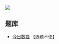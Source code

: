 ![](https://cn.sudoku.today/pic/02/even40/38088_105616.png)

## 题库
- [今日数独](https://cn.sudoku.today/g-even-sudoku/) 【选题不便】